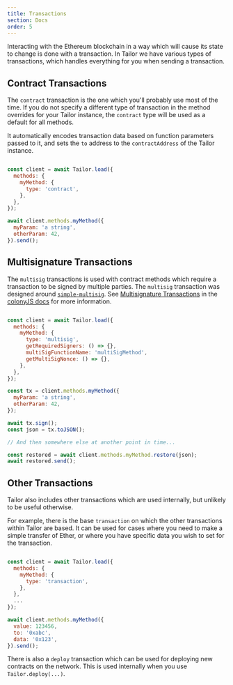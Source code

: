 ```yaml
---
title: Transactions
section: Docs
order: 5
---
```


Interacting with the Ethereum blockchain in a way which will cause its state to change is done with a transaction. In Tailor we have various types of transactions, which handles everything for you when sending a transaction.

## Contract Transactions

The `contract` transaction is the one which you'll probably use most of the time. If you do not specify a different type of transaction in the method overrides for your Tailor instance, the `contract` type will be used as a default for all methods.

It automatically encodes transaction data based on function parameters passed to it, and sets the `to` address to the `contractAddress` of the Tailor instance.

```js

const client = await Tailor.load({
  methods: {
    myMethod: {
      type: 'contract',
    },
  },
});

await client.methods.myMethod({
  myParam: 'a string',
  otherParam: 42,
}).send();

```

## Multisignature Transactions

The `multisig` transactions is used with contract methods which require a transaction to be signed by multiple parties. The `multisig` transaction was designed around [`simple-multisig`](https://github.com/christianlundkvist/simple-multisig). See [Multisignature Transactions](https://docs.colony.io/tailor/docs-multisignature-transactions/) in the [colonyJS docs](https://docs.colony.io/colonyjs/docs-overview/) for more information.

```js

const client = await Tailor.load({
  methods: {
    myMethod: {
      type: 'multisig',
      getRequiredSigners: () => {},
      multiSigFunctionName: 'multiSigMethod',
      getMultiSigNonce: () => {},
    },
  },
});

const tx = client.methods.myMethod({
  myParam: 'a string',
  otherParam: 42,
});

await tx.sign();
const json = tx.toJSON();

// And then somewhere else at another point in time...

const restored = await client.methods.myMethod.restore(json);
await restored.send();

```

## Other Transactions

Tailor also includes other transactions which are used internally, but unlikely to be useful otherwise.

For example, there is the base `transaction` on which the other transactions within Tailor are based. It can be used for cases where you need to make a simple transfer of Ether, or where you have specific data you wish to set for the transaction.

```js

const client = await Tailor.load({
  methods: {
    myMethod: {
      type: 'transaction',
    },
  },
  ...
});

await client.methods.myMethod({
  value: 123456,
  to: '0xabc',
  data: '0x123',
}).send();

```

There is also a `deploy` transaction which can be used for deploying new contracts on the network. This is used internally when you use `Tailor.deploy(...)`.
